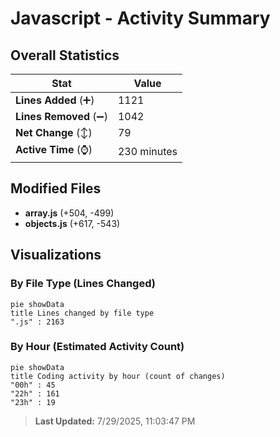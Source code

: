 # Javascript - Activity Summary 

## Overall Statistics

| Stat                   | Value                                                             |
| ---------------------- | ----------------------------------------------------------------- |
| **Lines Added** (➕)   | 1121                                          |
| **Lines Removed** (➖) | 1042                                        |
| **Net Change** (↕)    | 79                |
| **Active Time** (⌚)   | 230 minutes |


## Modified Files
- **array.js** (+504, -499)
- **objects.js** (+617, -543)

## Visualizations

### By File Type (Lines Changed)

```mermaid
pie showData
title Lines changed by file type
".js" : 2163
```

### By Hour (Estimated Activity Count)

```mermaid
pie showData
title Coding activity by hour (count of changes)
"00h" : 45
"22h" : 161
"23h" : 19
```


> **Last Updated:** 7/29/2025, 11:03:47 PM